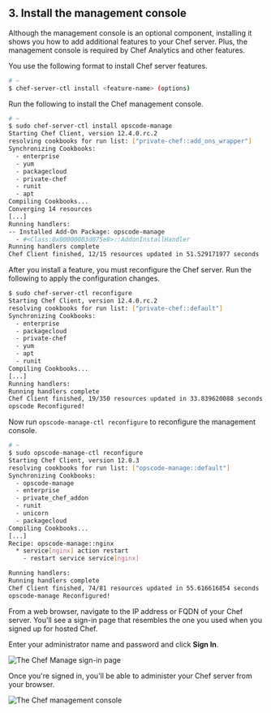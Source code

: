 ## 3. Install the management console

Although the management console is an optional component, installing it shows you how to add additional features to your Chef server. Plus, the management console is required by Chef Analytics and other features.

You use the following format to install Chef server features.

```bash
# ~
$ chef-server-ctl install <feature-name> (options)
```

Run the following to install the Chef management console.

```bash
# ~
$ sudo chef-server-ctl install opscode-manage
Starting Chef Client, version 12.4.0.rc.2
resolving cookbooks for run list: ["private-chef::add_ons_wrapper"]
Synchronizing Cookbooks:
  - enterprise
  - yum
  - packagecloud
  - private-chef
  - runit
  - apt
Compiling Cookbooks...
Converging 14 resources
[...]
Running handlers:
-- Installed Add-On Package: opscode-manage
  - #<Class:0x00000003d075e8>::AddonInstallHandler
Running handlers complete
Chef Client finished, 12/15 resources updated in 51.529171977 seconds
```

After you install a feature, you must reconfigure the Chef server. Run the following to apply the configuration changes.

```bash
$ sudo chef-server-ctl reconfigure
Starting Chef Client, version 12.4.0.rc.2
resolving cookbooks for run list: ["private-chef::default"]
Synchronizing Cookbooks:
  - enterprise
  - packagecloud
  - private-chef
  - yum
  - apt
  - runit
Compiling Cookbooks...
[...]
Running handlers:
Running handlers complete
Chef Client finished, 19/350 resources updated in 33.839620088 seconds
opscode Reconfigured!
```

Now run `opscode-manage-ctl reconfigure` to reconfigure the management console.

```bash
# ~
$ sudo opscode-manage-ctl reconfigure
Starting Chef Client, version 12.0.3
resolving cookbooks for run list: ["opscode-manage::default"]
Synchronizing Cookbooks:
  - opscode-manage
  - enterprise
  - private_chef_addon
  - runit
  - unicorn
  - packagecloud
Compiling Cookbooks...
[...]
Recipe: opscode-manage::nginx
  * service[nginx] action restart
    - restart service service[nginx]

Running handlers:
Running handlers complete
Chef Client finished, 74/81 resources updated in 55.616616854 seconds
opscode-manage Reconfigured!
```

From a web browser, navigate to the IP address or FQDN of your Chef server. You'll see a sign-in page that resembles the one you used when you signed up for hosted Chef.

Enter your administrator name and password and click **Sign In**.

![The Chef Manage sign-in page](chef-server/sign-in.png)

Once you're signed in, you'll be able to administer your Chef server from your browser.

![The Chef management console](chef-server/manage-learnchef.png)
